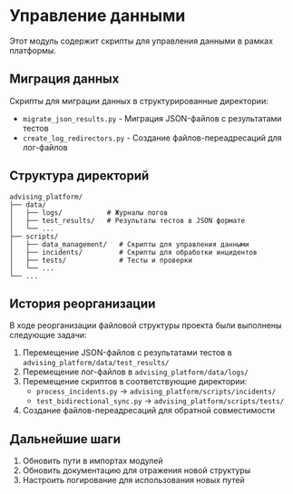 # Управление данными

Этот модуль содержит скрипты для управления данными в рамках платформы.

## Миграция данных

Скрипты для миграции данных в структурированные директории:

- `migrate_json_results.py` - Миграция JSON-файлов с результатами тестов
- `create_log_redirectors.py` - Создание файлов-переадресаций для лог-файлов

## Структура директорий

```
advising_platform/
├── data/
│   ├── logs/           # Журналы логов
│   ├── test_results/   # Результаты тестов в JSON формате
│   └── ...
├── scripts/
│   ├── data_management/   # Скрипты для управления данными
│   ├── incidents/         # Скрипты для обработки инцидентов
│   ├── tests/             # Тесты и проверки
│   └── ...
└── ...
```

## История реорганизации

В ходе реорганизации файловой структуры проекта были выполнены следующие задачи:

1. Перемещение JSON-файлов с результатами тестов в `advising_platform/data/test_results/`
2. Перемещение лог-файлов в `advising_platform/data/logs/`
3. Перемещение скриптов в соответствующие директории:
   - `process_incidents.py` → `advising_platform/scripts/incidents/`
   - `test_bidirectional_sync.py` → `advising_platform/scripts/tests/`
4. Создание файлов-переадресаций для обратной совместимости

## Дальнейшие шаги

1. Обновить пути в импортах модулей
2. Обновить документацию для отражения новой структуры
3. Настроить логирование для использования новых путей